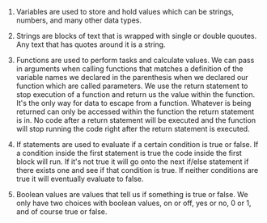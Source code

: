 1) Variables are used to store and hold values which can be strings, numbers, and many other data types.

2) Strings are blocks of text that is wrapped with single or double quoutes. Any text that has quotes around it is a string.

3) Functions are used to perform tasks and calculate values. We can pass in arguments when calling functions that matches a definition of the variable names we declared in the parenthesis when we declared our function which are called parameters. We use the return statement to stop execution of a function and return us the value within the function. It's the only way for data to escape from a function. Whatever is being returned can only be accessed within the function the return statement is in. No code after a return statement will be executed and the function will stop running the code right after the return statement is executed.

4) If statements are used to evaluate if a certain condition is true or false. If a condition inside the first statement is true the code inside the first block will run. If it's not true it will go onto the next if/else statement if there exists one and see if that condition is true. If neither conditions are true it will eventually evaluate to false.

5) Boolean values are values that tell us if something is true or false. We only have two choices with boolean values, on or off, yes or no, 0 or 1, and of course true or false.